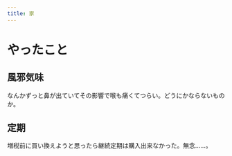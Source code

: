 ```yaml
---
title: 家
---
```


# やったこと

## 風邪気味

なんかずっと鼻が出ていてその影響で喉も痛くてつらい。どうにかならないものか。

## 定期

増税前に買い換えようと思ったら継続定期は購入出来なかった。無念……。

